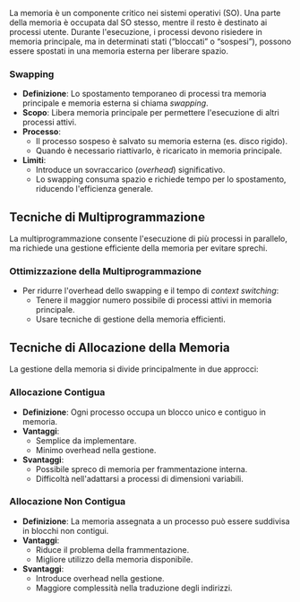 La memoria è un componente critico nei sistemi operativi (SO). Una parte della memoria è occupata dal SO stesso, mentre il resto è destinato ai processi utente. Durante l'esecuzione, i processi devono risiedere in memoria principale, ma in determinati stati (“bloccati” o “sospesi”), possono essere spostati in una memoria esterna per liberare spazio.
### Swapping
- **Definizione**: Lo spostamento temporaneo di processi tra memoria principale e memoria esterna si chiama _swapping_.
- **Scopo**: Libera memoria principale per permettere l'esecuzione di altri processi attivi.
- **Processo**:
    - Il processo sospeso è salvato su memoria esterna (es. disco rigido).
    - Quando è necessario riattivarlo, è ricaricato in memoria principale.
- **Limiti**:
    - Introduce un sovraccarico (_overhead_) significativo.
    - Lo swapping consuma spazio e richiede tempo per lo spostamento, riducendo l'efficienza generale.
## Tecniche di Multiprogrammazione
La multiprogrammazione consente l'esecuzione di più processi in parallelo, ma richiede una gestione efficiente della memoria per evitare sprechi.
### Ottimizzazione della Multiprogrammazione
- Per ridurre l'overhead dello swapping e il tempo di _context switching_:
    - Tenere il maggior numero possibile di processi attivi in memoria principale.
    - Usare tecniche di gestione della memoria efficienti.
## Tecniche di Allocazione della Memoria
La gestione della memoria si divide principalmente in due approcci:
### Allocazione Contigua
- **Definizione**: Ogni processo occupa un blocco unico e contiguo in memoria.
- **Vantaggi**:
    - Semplice da implementare.
    - Minimo overhead nella gestione.
- **Svantaggi**:
    - Possibile spreco di memoria per frammentazione interna.
    - Difficoltà nell'adattarsi a processi di dimensioni variabili.
### Allocazione Non Contigua
- **Definizione**: La memoria assegnata a un processo può essere suddivisa in blocchi non contigui.
- **Vantaggi**:
    - Riduce il problema della frammentazione.
    - Migliore utilizzo della memoria disponibile.
- **Svantaggi**:
    - Introduce overhead nella gestione.
    - Maggiore complessità nella traduzione degli indirizzi.